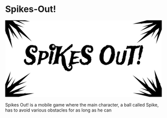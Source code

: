 # Spikes-Out!
![Cover](https://github.com/Catapa/Spikes-Out/blob/main/Assets/Sprites/Design%20Pack%202/SpikesOut_%20-%20Cover.png)

Spikes Out! is a mobile game where the main character, a ball called Spike, has to avoid various obstacles for as long as he can
